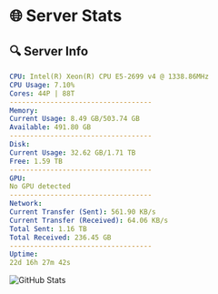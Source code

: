 # 🌐 Server Stats
## 🔍 Server Info
```yaml
CPU: Intel(R) Xeon(R) CPU E5-2699 v4 @ 1338.86MHz
CPU Usage: 7.10%
Cores: 44P | 88T
-----------------------------------
Memory:
Current Usage: 8.49 GB/503.74 GB
Available: 491.80 GB
-----------------------------------
Disk:
Current Usage: 32.62 GB/1.71 TB
Free: 1.59 TB
-----------------------------------
GPU:
No GPU detected
-----------------------------------
Network:
Current Transfer (Sent): 561.90 KB/s
Current Transfer (Received): 64.06 KB/s
Total Sent: 1.16 TB
Total Received: 236.45 GB
-----------------------------------
Uptime:
22d 16h 27m 42s
```
![GitHub Stats](https://img.shields.io/badge/Updated-2025-05-12_09:36:30-blue)